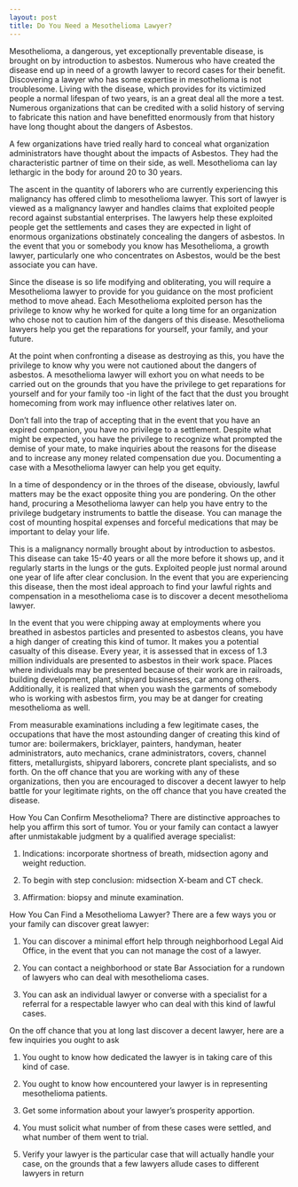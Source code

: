 ```yaml
---
layout: post
title: Do You Need a Mesothelioma Lawyer?
---
```

Mesothelioma, a dangerous, yet exceptionally preventable disease, is brought on by introduction to asbestos. Numerous who have created the disease end up in need of a growth lawyer to record cases for their benefit. Discovering a lawyer who has some expertise in mesothelioma is not troublesome. Living with the disease, which provides for its victimized people a normal lifespan of two years, is an a great deal all the more a test. Numerous organizations that can be credited with a solid history of serving to fabricate this nation and have benefitted enormously from that history have long thought about the dangers of Asbestos.

A few organizations have tried really hard to conceal what organization administrators have thought about the impacts of Asbestos. They had the characteristic partner of time on their side, as well. Mesothelioma can lay lethargic in the body for around 20 to 30 years.

The ascent in the quantity of laborers who are currently experiencing this malignancy has offered climb to mesothelioma lawyer. This sort of lawyer is viewed as a malignancy lawyer and handles claims that exploited people record against substantial enterprises. The lawyers help these exploited people get the settlements and cases they are expected in light of enormous organizations obstinately concealing the dangers of asbestos. In the event that you or somebody you know has Mesothelioma, a growth lawyer, particularly one who concentrates on Asbestos, would be the best associate you can have.

Since the disease is so life modifying and obliterating, you will require a Mesothelioma lawyer to provide for you guidance on the most proficient method to move ahead. Each Mesothelioma exploited person has the privilege to know why he worked for quite a long time for an organization who chose not to caution him of the dangers of this disease. Mesothelioma lawyers help you get the reparations for yourself, your family, and your future.

At the point when confronting a disease as destroying as this, you have the privilege to know why you were not cautioned about the dangers of asbestos. A mesothelioma lawyer will exhort you on what needs to be carried out on the grounds that you have the privilege to get reparations for yourself and for your family too -in light of the fact that the dust you brought homecoming from work may influence other relatives later on.

Don’t fall into the trap of accepting that in the event that you have an expired companion, you have no privilege to a settlement. Despite what might be expected, you have the privilege to recognize what prompted the demise of your mate, to make inquiries about the reasons for the disease and to increase any money related compensation due you. Documenting a case with a Mesothelioma lawyer can help you get equity.

In a time of despondency or in the throes of the disease, obviously, lawful matters may be the exact opposite thing you are pondering. On the other hand, procuring a Mesothelioma lawyer can help you have entry to the privilege budgetary instruments to battle the disease. You can manage the cost of mounting hospital expenses and forceful medications that may be important to delay your life.

This is a malignancy normally brought about by introduction to asbestos. This disease can take 15-40 years or all the more before it shows up, and it regularly starts in the lungs or the guts. Exploited people just normal around one year of life after clear conclusion. In the event that you are experiencing this disease, then the most ideal approach to find your lawful rights and compensation in a mesothelioma case is to discover a decent mesothelioma lawyer.

In the event that you were chipping away at employments where you breathed in asbestos particles and presented to asbestos cleans, you have a high danger of creating this kind of tumor. It makes you a potential casualty of this disease. Every year, it is assessed that in excess of 1.3 million individuals are presented to asbestos in their work space. Places where individuals may be presented because of their work are in railroads, building development, plant, shipyard businesses, car among others. Additionally, it is realized that when you wash the garments of somebody who is working with asbestos firm, you may be at danger for creating mesothelioma as well.

From measurable examinations including a few legitimate cases, the occupations that have the most astounding danger of creating this kind of tumor are: boilermakers, bricklayer, painters, handyman, heater administrators, auto mechanics, crane administrators, covers, channel fitters, metallurgists, shipyard laborers, concrete plant specialists, and so forth. On the off chance that you are working with any of these organizations, then you are encouraged to discover a decent lawyer to help battle for your legitimate rights, on the off chance that you have created the disease.

How You Can Confirm Mesothelioma? 
There are distinctive approaches to help you affirm this sort of tumor. You or your family can contact a lawyer after unmistakable judgment by a qualified average specialist:

1. Indications: incorporate shortness of breath, midsection agony and weight reduction.

2. To begin with step conclusion: midsection X-beam and CT check.

3. Affirmation: biopsy and minute examination.

How You Can Find a Mesothelioma Lawyer? 
There are a few ways you or your family can discover great lawyer:

1. You can discover a minimal effort help through neighborhood Legal Aid Office, in the event that you can not manage the cost of a lawyer.

2. You can contact a neighborhood or state Bar Association for a rundown of lawyers who can deal with mesothelioma cases.

3. You can ask an individual lawyer or converse with a specialist for a referral for a respectable lawyer who can deal with this kind of lawful cases.

On the off chance that you at long last discover a decent lawyer, here are a few inquiries you ought to ask

1. You ought to know how dedicated the lawyer is in taking care of this kind of case.

2. You ought to know how encountered your lawyer is in representing mesothelioma patients.

3. Get some information about your lawyer’s prosperity apportion.

4. You must solicit what number of from these cases were settled, and what number of them went to trial.

5. Verify your lawyer is the particular case that will actually handle your case, on the grounds that a few lawyers allude cases to different lawyers in return

